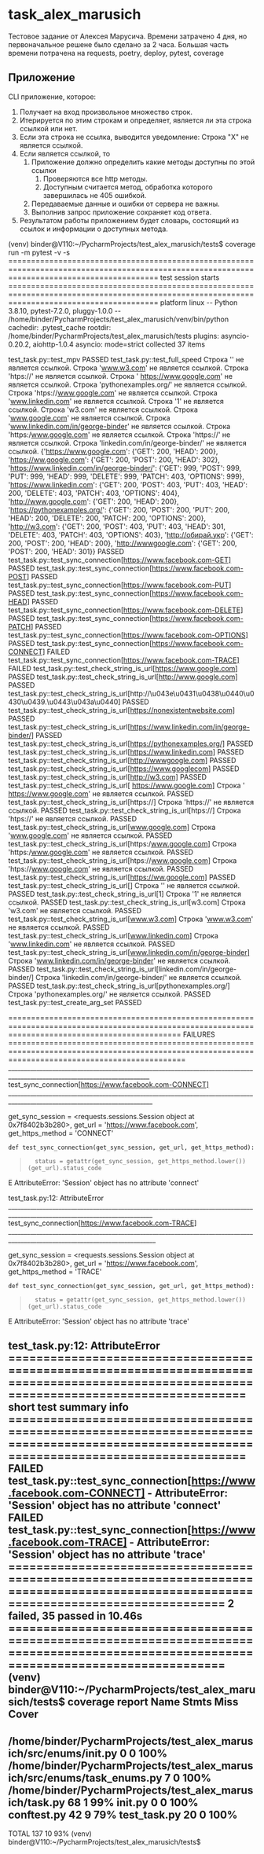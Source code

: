 # task_alex_marusich
Тестовое задание от Алексея Марусича.
Времени затрачено 4 дня, но первоначальное решене было сделано за 2 часа. Большая часть времени потрачена на requests, poetry, deploy, pytest, coverage

## Приложение

CLI приложение, которое:

1) Получает на вход произвольное множество строк.
2) Итерируется по этим строкам и определяет, является ли эта строка ссылкой или нет.
3) Если эта строка не ссылка, выводится уведомление: Строка "X" не является ссылкой.
4) Если является ссылкой, то
	1) Приложение должно определить какие методы доступны по этой ссылки
		1) Проверяются все http методы.
		2) Доступным считается метод, обработка которого завершилась не 405 ошибкой.
	3) Передаваемые данные и ошибки от сервера не важны.
	4) Выполнив запрос приложение сохраняет код ответа.
6) Результатом работы приложением будет словарь, состоящий из ссылок и информации о доступных метода.




(venv) binder@V110:~/PycharmProjects/test_alex_marusich/tests$ coverage run -m pytest -v -s
============================================================================================================================================= test session starts =============================================================================================================================================
platform linux -- Python 3.8.10, pytest-7.2.0, pluggy-1.0.0 -- /home/binder/PycharmProjects/test_alex_marusich/venv/bin/python
cachedir: .pytest_cache
rootdir: /home/binder/PycharmProjects/test_alex_marusich/tests
plugins: asyncio-0.20.2, aiohttp-1.0.4
asyncio: mode=strict
collected 37 items                                                                                                                                                                                                                                                                                            

test_task.py::test_mpv PASSED
test_task.py::test_full_speed Строка '' не является ссылкой.
Строка 'www.w3.com' не является ссылкой.
Строка 'htps://' не является ссылкой.
Строка ' https://www.google.com' не является ссылкой.
Строка 'pythonexamples.org/' не является ссылкой.
Строка 'htps://www.google.com' не является ссылкой.
Строка 'www.linkedin.com' не является ссылкой.
Строка '1' не является ссылкой.
Строка 'w3.com' не является ссылкой.
Строка 'www.google.com' не является ссылкой.
Строка 'www.linkedin.com/in/george-binder' не является ссылкой.
Строка 'https:/www.google.com' не является ссылкой.
Строка 'https://' не является ссылкой.
Строка 'linkedin.com/in/george-binder/' не является ссылкой.
{'https://www.google.com': {'GET': 200, 'HEAD': 200}, 'https://ww.google.com': {'GET': 200, 'POST': 200, 'HEAD': 302}, 'https://www.linkedin.com/in/george-binder/': {'GET': 999, 'POST': 999, 'PUT': 999, 'HEAD': 999, 'DELETE': 999, 'PATCH': 403, 'OPTIONS': 999}, 'https://www.linkedin.com': {'GET': 200, 'POST': 403, 'PUT': 403, 'HEAD': 200, 'DELETE': 403, 'PATCH': 403, 'OPTIONS': 404}, 'http://www.google.com': {'GET': 200, 'HEAD': 200}, 'https://pythonexamples.org/': {'GET': 200, 'POST': 200, 'PUT': 200, 'HEAD': 200, 'DELETE': 200, 'PATCH': 200, 'OPTIONS': 200}, 'http://w3.com': {'GET': 200, 'POST': 403, 'PUT': 403, 'HEAD': 301, 'DELETE': 403, 'PATCH': 403, 'OPTIONS': 403}, 'http://обирай.укр': {'GET': 200, 'POST': 200, 'HEAD': 200}, 'http://wwwgoogle.com': {'GET': 200, 'POST': 200, 'HEAD': 301}}
PASSED
test_task.py::test_sync_connection[https://www.facebook.com-GET] PASSED
test_task.py::test_sync_connection[https://www.facebook.com-POST] PASSED
test_task.py::test_sync_connection[https://www.facebook.com-PUT] PASSED
test_task.py::test_sync_connection[https://www.facebook.com-HEAD] PASSED
test_task.py::test_sync_connection[https://www.facebook.com-DELETE] PASSED
test_task.py::test_sync_connection[https://www.facebook.com-PATCH] PASSED
test_task.py::test_sync_connection[https://www.facebook.com-OPTIONS] PASSED
test_task.py::test_sync_connection[https://www.facebook.com-CONNECT] FAILED
test_task.py::test_sync_connection[https://www.facebook.com-TRACE] FAILED
test_task.py::test_check_string_is_url[https://www.google.com] PASSED
test_task.py::test_check_string_is_url[http://www.google.com] PASSED
test_task.py::test_check_string_is_url[http://\u043e\u0431\u0438\u0440\u0430\u0439.\u0443\u043a\u0440] PASSED
test_task.py::test_check_string_is_url[https://nonexistentwebsite.com] PASSED
test_task.py::test_check_string_is_url[https://www.linkedin.com/in/george-binder/] PASSED
test_task.py::test_check_string_is_url[https://pythonexamples.org/] PASSED
test_task.py::test_check_string_is_url[https://www.linkedin.com] PASSED
test_task.py::test_check_string_is_url[http://wwwgoogle.com] PASSED
test_task.py::test_check_string_is_url[https://www.googlecom] PASSED
test_task.py::test_check_string_is_url[http://w3.com] PASSED
test_task.py::test_check_string_is_url[ https://www.google.com] Строка ' https://www.google.com' не является ссылкой.
PASSED
test_task.py::test_check_string_is_url[https://] Строка 'https://' не является ссылкой.
PASSED
test_task.py::test_check_string_is_url[htps://] Строка 'htps://' не является ссылкой.
PASSED
test_task.py::test_check_string_is_url[www.google.com] Строка 'www.google.com' не является ссылкой.
PASSED
test_task.py::test_check_string_is_url[https:/www.google.com] Строка 'https:/www.google.com' не является ссылкой.
PASSED
test_task.py::test_check_string_is_url[htps://www.google.com] Строка 'htps://www.google.com' не является ссылкой.
PASSED
test_task.py::test_check_string_is_url[https://ww.google.com] PASSED
test_task.py::test_check_string_is_url[] Строка '' не является ссылкой.
PASSED
test_task.py::test_check_string_is_url[1] Строка '1' не является ссылкой.
PASSED
test_task.py::test_check_string_is_url[w3.com] Строка 'w3.com' не является ссылкой.
PASSED
test_task.py::test_check_string_is_url[www.w3.com] Строка 'www.w3.com' не является ссылкой.
PASSED
test_task.py::test_check_string_is_url[www.linkedin.com] Строка 'www.linkedin.com' не является ссылкой.
PASSED
test_task.py::test_check_string_is_url[www.linkedin.com/in/george-binder] Строка 'www.linkedin.com/in/george-binder' не является ссылкой.
PASSED
test_task.py::test_check_string_is_url[linkedin.com/in/george-binder/] Строка 'linkedin.com/in/george-binder/' не является ссылкой.
PASSED
test_task.py::test_check_string_is_url[pythonexamples.org/] Строка 'pythonexamples.org/' не является ссылкой.
PASSED
test_task.py::test_create_arg_set PASSED

================================================================================================================================================== FAILURES ===================================================================================================================================================
___________________________________________________________________________________________________________________________ test_sync_connection[https://www.facebook.com-CONNECT] ____________________________________________________________________________________________________________________________

get_sync_session = <requests.sessions.Session object at 0x7f8402b3b280>, get_url = 'https://www.facebook.com', get_https_method = 'CONNECT'

    def test_sync_connection(get_sync_session, get_url, get_https_method):
>       status = getattr(get_sync_session, get_https_method.lower())(get_url).status_code
E       AttributeError: 'Session' object has no attribute 'connect'

test_task.py:12: AttributeError
____________________________________________________________________________________________________________________________ test_sync_connection[https://www.facebook.com-TRACE] _____________________________________________________________________________________________________________________________

get_sync_session = <requests.sessions.Session object at 0x7f8402b3b280>, get_url = 'https://www.facebook.com', get_https_method = 'TRACE'

    def test_sync_connection(get_sync_session, get_url, get_https_method):
>       status = getattr(get_sync_session, get_https_method.lower())(get_url).status_code
E       AttributeError: 'Session' object has no attribute 'trace'

test_task.py:12: AttributeError
=========================================================================================================================================== short test summary info ===========================================================================================================================================
FAILED test_task.py::test_sync_connection[https://www.facebook.com-CONNECT] - AttributeError: 'Session' object has no attribute 'connect'
FAILED test_task.py::test_sync_connection[https://www.facebook.com-TRACE] - AttributeError: 'Session' object has no attribute 'trace'
======================================================================================================================================== 2 failed, 35 passed in 10.46s ========================================================================================================================================
(venv) binder@V110:~/PycharmProjects/test_alex_marusich/tests$ coverage report
Name                                                                      Stmts   Miss  Cover
---------------------------------------------------------------------------------------------
/home/binder/PycharmProjects/test_alex_marusich/src/enums/__init__.py         0      0   100%
/home/binder/PycharmProjects/test_alex_marusich/src/enums/task_enums.py       7      0   100%
/home/binder/PycharmProjects/test_alex_marusich/task.py                      68      1    99%
__init__.py                                                                   0      0   100%
conftest.py                                                                  42      9    79%
test_task.py                                                                 20      0   100%
---------------------------------------------------------------------------------------------
TOTAL                                                                       137     10    93%
(venv) binder@V110:~/PycharmProjects/test_alex_marusich/tests$ 
